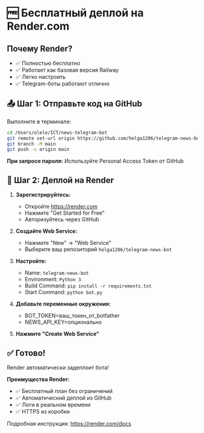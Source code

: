 # 🆓 Бесплатный деплой на Render.com

## Почему Render?

- ✅ Полностью бесплатно
- ✅ Работает как базовая версия Railway
- ✅ Легко настроить
- ✅ Telegram-боты работают отлично

## 📤 Шаг 1: Отправьте код на GitHub

Выполните в терминале:

```bash
cd /Users/olele/ICT/news-telegram-bot
git remote set-url origin https://github.com/helga1206/telegram-news-bot.git
git branch -M main
git push -u origin main
```

**При запросе пароля:** Используйте Personal Access Token от GitHub

## 🚀 Шаг 2: Деплой на Render

1. **Зарегистрируйтесь:**
   - Откройте https://render.com
   - Нажмите "Get Started for Free"
   - Авторизуйтесь через GitHub

2. **Создайте Web Service:**
   - Нажмите "New" → "Web Service"
   - Выберите ваш репозиторий `helga1206/telegram-news-bot`
   
3. **Настройте:**
   - Name: `telegram-news-bot`
   - Environment: `Python 3`
   - Build Command: `pip install -r requirements.txt`
   - Start Command: `python bot.py`

4. **Добавьте переменные окружения:**
   - BOT_TOKEN=ваш_токен_от_botfather
   - NEWS_API_KEY=опционально

5. **Нажмите "Create Web Service"**

## ✅ Готово!

Render автоматически задеплоит бота!

**Преимущества Render:**
- ✅ Бесплатный план без ограничений
- ✅ Автоматический деплой из GitHub
- ✅ Логи в реальном времени
- ✅ HTTPS из коробки

Подробная инструкция: https://render.com/docs


